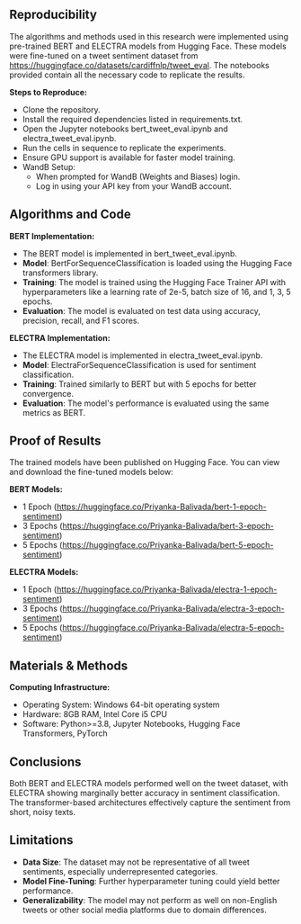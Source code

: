 ## Reproducibility
The algorithms and methods used in this research were implemented using pre-trained BERT and ELECTRA models from Hugging Face. These models were fine-tuned on a tweet sentiment dataset from https://huggingface.co/datasets/cardiffnlp/tweet_eval. The notebooks provided contain all the necessary code to replicate the results.

**Steps to Reproduce:**
- Clone the repository.
- Install the required dependencies listed in requirements.txt.
- Open the Jupyter notebooks bert_tweet_eval.ipynb and electra_tweet_eval.ipynb.
- Run the cells in sequence to replicate the experiments.
- Ensure GPU support is available for faster model training.
- WandB Setup:
  - When prompted for WandB (Weights and Biases) login.
  - Log in using your API key from your WandB account.

## Algorithms and Code
**BERT Implementation:**
- The BERT model is implemented in bert_tweet_eval.ipynb.
- **Model**: BertForSequenceClassification is loaded using the Hugging Face transformers library.
- **Training**: The model is trained using the Hugging Face Trainer API with hyperparameters like a learning rate of 2e-5, batch size of 16, and 1, 3, 5 epochs.
- **Evaluation**: The model is evaluated on test data using accuracy, precision, recall, and F1 scores.

**ELECTRA Implementation:**
- The ELECTRA model is implemented in electra_tweet_eval.ipynb.
- **Model**: ElectraForSequenceClassification is used for sentiment classification.
- **Training**: Trained similarly to BERT but with 5 epochs for better convergence.
- **Evaluation**: The model's performance is evaluated using the same metrics as BERT.

## Proof of Results
The trained models have been published on Hugging Face. You can view and download the fine-tuned models below:

**BERT Models:**
- 1 Epoch (https://huggingface.co/Priyanka-Balivada/bert-1-epoch-sentiment)
- 3 Epochs (https://huggingface.co/Priyanka-Balivada/bert-3-epoch-sentiment)
- 5 Epochs (https://huggingface.co/Priyanka-Balivada/bert-5-epoch-sentiment)
  
**ELECTRA Models:**
- 1 Epoch (https://huggingface.co/Priyanka-Balivada/electra-1-epoch-sentiment)
- 3 Epochs (https://huggingface.co/Priyanka-Balivada/electra-3-epoch-sentiment)
- 5 Epochs (https://huggingface.co/Priyanka-Balivada/electra-5-epoch-sentiment)

## Materials & Methods
**Computing Infrastructure:**
- Operating System: Windows 64-bit operating system
- Hardware: 8GB RAM, Intel Core i5 CPU
- Software: Python>=3.8, Jupyter Notebooks, Hugging Face Transformers, PyTorch

## Conclusions
Both BERT and ELECTRA models performed well on the tweet dataset, with ELECTRA showing marginally better accuracy in sentiment classification. The transformer-based architectures effectively capture the sentiment from short, noisy texts.

## Limitations
- **Data Size**: The dataset may not be representative of all tweet sentiments, especially underrepresented categories.
- **Model Fine-Tuning**: Further hyperparameter tuning could yield better performance.
- **Generalizability**: The model may not perform as well on non-English tweets or other social media platforms due to domain differences.
